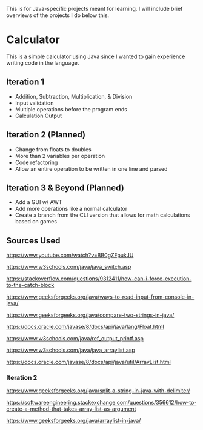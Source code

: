 This is for Java-specific projects meant for learning. I will include brief overviews of the projects I do below this.

# Calculator

This is a simple calculator using Java since I wanted to gain experience writing code in the language.

## Iteration 1

- Addition, Subtraction, Multiplication, & Division
- Input validation
- Multiple operations before the program ends
- Calculation Output

## Iteration 2 (Planned)

- Change from floats to doubles
- More than 2 variables per operation
- Code refactoring
- Allow an entire operation to be written in one line and parsed

## Iteration 3 & Beyond (Planned)

- Add a GUI w/ AWT
- Add more operations like a normal calculator
- Create a branch from the CLI version that allows for math calculations based on games

## Sources Used

https://www.youtube.com/watch?v=BB0gZFpukJU

https://www.w3schools.com/java/java_switch.asp

https://stackoverflow.com/questions/9312411/how-can-i-force-execution-to-the-catch-block

https://www.geeksforgeeks.org/java/ways-to-read-input-from-console-in-java/

https://www.geeksforgeeks.org/java/compare-two-strings-in-java/

https://docs.oracle.com/javase/8/docs/api/java/lang/Float.html

https://www.w3schools.com/java/ref_output_printf.asp

https://www.w3schools.com/java/java_arraylist.asp

https://docs.oracle.com/javase/8/docs/api/java/util/ArrayList.html

### Iteration 2

https://www.geeksforgeeks.org/java/split-a-string-in-java-with-delimiter/

https://softwareengineering.stackexchange.com/questions/356612/how-to-create-a-method-that-takes-array-list-as-argument

https://www.geeksforgeeks.org/java/arraylist-in-java/
